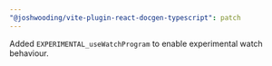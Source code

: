 ```yaml
---
"@joshwooding/vite-plugin-react-docgen-typescript": patch
---
```


Added `EXPERIMENTAL_useWatchProgram` to enable experimental watch behaviour.
